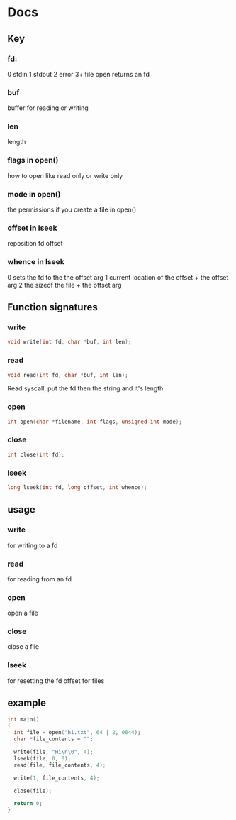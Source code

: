 # Docs

## Key

### fd:
0 stdin
1 stdout
2 error
3+ file
open returns an fd
### buf
buffer for reading or writing
### len
length
### flags in open()
how to open like read only or write only
### mode in open()
the permissions if you create a file in open()
### offset in lseek 
reposition fd offset
### whence in lseek
0 sets the fd to the the offset arg
1 current location of the offset + the offset arg
2 the sizeof the file + the offset arg

## Function signatures

### write
```c
void write(int fd, char *buf, int len);
``` 
### read
```c
void read(int fd, char *buf, int len);
```
Read syscall, put the fd then the string and it's length
### open
```c
int open(char *filename, int flags, unsigned int mode);
```
### close
```c
int close(int fd);
```
### lseek
```c
long lseek(int fd, long offset, int whence);
```

## usage
### write
for writing to a fd
### read
for reading from an fd
### open
open a file
### close
close a file
### lseek
for resetting the fd offset for files

## example
```c
int main()
{
  int file = open("hi.txt", 64 | 2, 0644);
  char *file_contents = "";

  write(file, "Hi\n\0", 4);
  lseek(file, 0, 0);
  read(file, file_contents, 4);

  write(1, file_contents, 4);

  close(file);

  return 0;
}
```
